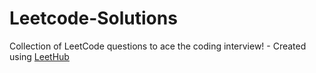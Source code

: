 # Leetcode-Solutions
Collection of LeetCode questions to ace the coding interview! - Created using [LeetHub](https://github.com/QasimWani/LeetHub)
